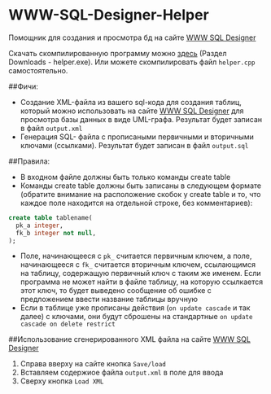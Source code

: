 # WWW-SQL-Designer-Helper
Помощник для создания и просмотра бд на сайте [WWW SQL Designer](http://ondras.zarovi.cz/sql/demo/)

Скачать скомпилированную программу можно [здесь](https://github.com/catinwarmhands/WWW-SQL-Designer-Helper/releases) (Раздел Downloads - helper.exe). Или можете скомпилировать файл `helper.cpp` самостоятельно.

##Фичи:
* Создание XML-файла из вашего sql-кода для создания таблиц, который можно использовать на сайте [WWW SQL Designer](http://ondras.zarovi.cz/sql/demo/) для просмотра базы данных в виде UML-графа. Результат будет записан в файл `output.xml`
* Генерация SQL- файла с прописаными первичными и вторичными ключами (ссылками). Результат будет записан в файл `output.sql`

##Правила:
* В входном файле должны быть только команды create table
* Команды create table должны быть записаны в следующем формате (обратите внимание на расположение скобок у create table и то, что каждое поле находится на отдельной строке, без комментариев):
```sql
create table tablename(
  pk_a integer,
  fk_b integer not null,
);
```
* Поле, начинающееся с `pk_` считается первичным ключем, а поле, начинающееся с `fk_` считается вторичным ключем, ссылающимся на таблицу, содержащую первичный ключ с таким же именем. Если программа не может найти в файле таблицу, на которую ссылкается этот ключ, то будет выведено сообщение об ошибке с предложением ввести название таблицы вручную
* Если в таблице уже прописаны действия (`on update cascade` и так далее) с ключами, они будут сброшены на стандартные `on update cascade on delete restrict`

##Использование сгенерированного XML файла на сайте [WWW SQL Designer](http://ondras.zarovi.cz/sql/demo/)
1. Справа вверху на сайте кнопка `Save/load`
2. Вставляем содержиое файла `output.xml` в поле для ввода
3. Сверху кнопка `Load XML`
